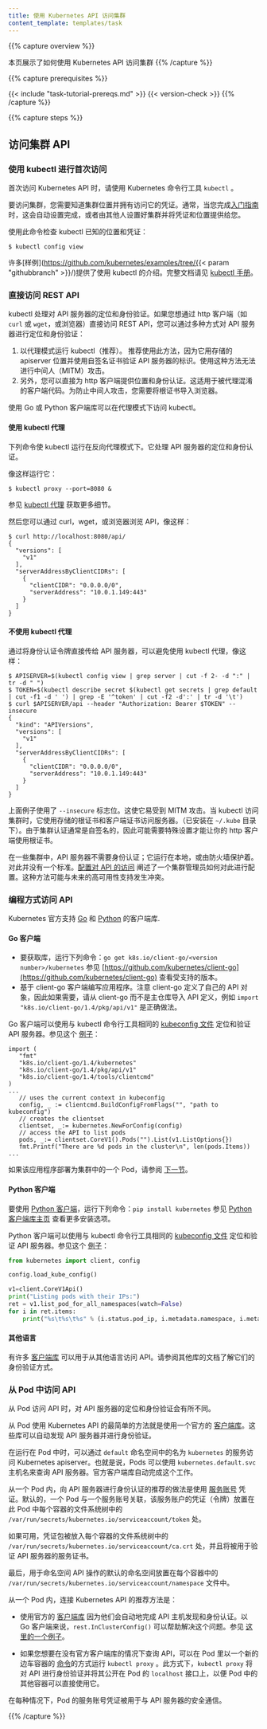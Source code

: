```yaml
---
title: 使用 Kubernetes API 访问集群
content_template: templates/task
---
```

<!-- ---
title: Access Clusters Using the Kubernetes API
content_template: templates/task
--- -->
{{% capture overview %}}
<!-- This page shows how to access clusters using the Kubernetes API. -->
本页展示了如何使用 Kubernetes API 访问集群
{{% /capture %}}

{{% capture prerequisites %}}

{{< include "task-tutorial-prereqs.md" >}} {{< version-check >}}
{{% /capture %}}

{{% capture steps %}}

<!-- ## Accessing the cluster API -->

## 访问集群 API

<!-- ### Accessing for the first time with kubectl -->

### 使用 kubectl 进行首次访问

<!-- When accessing the Kubernetes API for the first time, use the
Kubernetes command-line tool, `kubectl`. -->

首次访问 Kubernetes API 时，请使用 Kubernetes 命令行工具 `kubectl` 。

<!-- To access a cluster, you need to know the location of the cluster and have credentials
to access it. Typically, this is automatically set-up when you work through
a [Getting started guide](/docs/setup/),
or someone else setup the cluster and provided you with credentials and a location. -->

要访问集群，您需要知道集群位置并拥有访问它的凭证。通常，当您完成[入门指南](/docs/setup/)时，这会自动设置完成，或者由其他人设置好集群并将凭证和位置提供给您。

<!-- Check the location and credentials that kubectl knows about with this command: -->

使用此命令检查 kubectl 已知的位置和凭证：

```shell
$ kubectl config view
```

<!-- Many of the [examples](https://github.com/kubernetes/examples/tree/{{< param "githubbranch" >}}/) provide an introduction to using
kubectl. Complete documentation is found in the [kubectl manual](/docs/reference/kubectl/overview/). -->

许多[样例](https://github.com/kubernetes/examples/tree/{{< param "githubbranch" >}}/)提供了使用 kubectl 的介绍。完整文档请见 [kubectl 手册](/docs/reference/kubectl/overview/)。

<!-- ### Directly accessing the REST API -->

### 直接访问 REST API

<!-- kubectl handles locating and authenticating to the API server. If you want to directly access the REST API with an http client like
`curl` or `wget`, or a browser, there are multiple ways you can locate and authenticate against the API server: -->

kubectl 处理对 API 服务器的定位和身份验证。如果您想通过 http 客户端（如 `curl` 或 `wget`，或浏览器）直接访问 REST API，您可以通过多种方式对 API 服务器进行定位和身份验证：

 <!-- 1. Run kubectl in proxy mode (recommended). This method is recommended, since it uses the stored apiserver location and verifies the identity of the API server using a self-signed cert. No man-in-the-middle (MITM) attack is possible using this method.
 1. Alternatively, you can provide the location and credentials directly to the http client. This works with client code that is confused by proxies. To protect against man in the middle attacks, you'll need to import a root cert into your browser. -->

 1. 以代理模式运行 kubectl（推荐）。 推荐使用此方法，因为它用存储的 apiserver 位置并使用自签名证书验证 API 服务器的标识。使用这种方法无法进行中间人（MITM）攻击。
 2. 另外，您可以直接为 http 客户端提供位置和身份认证。这适用于被代理混淆的客户端代码。为防止中间人攻击，您需要将根证书导入浏览器。

 <!-- Using the Go or Python client libraries provides accessing kubectl in proxy mode. -->

 使用 Go 或 Python 客户端库可以在代理模式下访问 kubectl。

<!-- #### Using kubectl proxy -->

#### 使用 kubectl 代理

<!-- The following command runs kubectl in a mode where it acts as a reverse proxy. It handles
locating the API server and authenticating. -->

下列命令使 kubectl 运行在反向代理模式下。它处理 API 服务器的定位和身份认证。

<!-- Run it like this: -->

像这样运行它：

```shell
$ kubectl proxy --port=8080 &
```

<!-- See [kubectl proxy](/docs/reference/generated/kubectl/kubectl-commands/#proxy) for more details. -->

参见 [kubectl 代理](/docs/reference/generated/kubectl/kubectl-commands/#proxy) 获取更多细节。

<!-- Then you can explore the API with curl, wget, or a browser, like so: -->

然后您可以通过 curl，wget，或浏览器浏览 API，像这样：

```shell
$ curl http://localhost:8080/api/
{
  "versions": [
    "v1"
  ],
  "serverAddressByClientCIDRs": [
    {
      "clientCIDR": "0.0.0.0/0",
      "serverAddress": "10.0.1.149:443"
    }
  ]
}
```

<!-- #### Without kubectl proxy -->

#### 不使用 kubectl 代理

<!-- It is possible to avoid using kubectl proxy by passing an authentication token
directly to the API server, like this: -->

通过将身份认证令牌直接传给 API 服务器，可以避免使用 kubectl 代理，像这样：

``` shell
$ APISERVER=$(kubectl config view | grep server | cut -f 2- -d ":" | tr -d " ")
$ TOKEN=$(kubectl describe secret $(kubectl get secrets | grep default | cut -f1 -d ' ') | grep -E '^token' | cut -f2 -d':' | tr -d '\t')
$ curl $APISERVER/api --header "Authorization: Bearer $TOKEN" --insecure
{
  "kind": "APIVersions",
  "versions": [
    "v1"
  ],
  "serverAddressByClientCIDRs": [
    {
      "clientCIDR": "0.0.0.0/0",
      "serverAddress": "10.0.1.149:443"
    }
  ]
}
```

<!-- The above example uses the `--insecure` flag. This leaves it subject to MITM
attacks. When kubectl accesses the cluster it uses a stored root certificate
and client certificates to access the server. (These are installed in the
`~/.kube` directory). Since cluster certificates are typically self-signed, it
may take special configuration to get your http client to use root
certificate. -->

上面例子使用了 `--insecure` 标志位。这使它易受到 MITM 攻击。当 kubectl 访问集群时，它使用存储的根证书和客户端证书访问服务器。（已安装在 `~/.kube` 目录下）。由于集群认证通常是自签名的，因此可能需要特殊设置才能让你的 http 客户端使用根证书。

<!-- On some clusters, the API server does not require authentication; it may serve
on localhost, or be protected by a firewall. There is not a standard
for this. [Configuring Access to the API](/docs/reference/access-authn-authz/controlling-access/)
describes how a cluster admin can configure this. Such approaches may conflict
with future high-availability support. -->

在一些集群中，API 服务器不需要身份认证；它运行在本地，或由防火墙保护着。对此并没有一个标准。[配置对 API 的访问](/docs/reference/access-authn-authz/controlling-access/) 阐述了一个集群管理员如何对此进行配置。这种方法可能与未来的高可用性支持发生冲突。

<!-- ### Programmatic access to the API -->

### 编程方式访问 API

<!-- Kubernetes officially supports client libraries for [Go](#go-client) and
[Python](#python-client). -->

Kubernetes 官方支持 [Go](#go-客户端) 和 [Python](#python-客户端) 的客户端库.

<!-- #### Go client -->

#### Go 客户端

<!-- * To get the library, run the following command: `go get k8s.io/client-go/<version number>/kubernetes` See [https://github.com/kubernetes/client-go](https://github.com/kubernetes/client-go) to see which versions are supported.
* Write an application atop of the client-go clients. Note that client-go defines its own API objects, so if needed, please import API definitions from client-go rather than from the main repository, e.g., `import "k8s.io/client-go/1.4/pkg/api/v1"` is correct. -->

* 要获取库，运行下列命令：`go get k8s.io/client-go/<version number>/kubernetes` 参见 [https://github.com/kubernetes/client-go](https://github.com/kubernetes/client-go) 查看受支持的版本。
* 基于 client-go 客户端编写应用程序。注意 client-go 定义了自己的 API 对象，因此如果需要，请从 client-go 而不是主仓库导入 API 定义，例如 `import "k8s.io/client-go/1.4/pkg/api/v1"` 是正确做法。

<!-- The Go client can use the same [kubeconfig file](/docs/concepts/cluster-administration/authenticate-across-clusters-kubeconfig/)
as the kubectl CLI does to locate and authenticate to the API server. See this [example](https://git.k8s.io/client-go/examples/out-of-cluster-client-configuration/main.go): -->

Go 客户端可以使用与 kubectl 命令行工具相同的 [kubeconfig 文件](/docs/concepts/cluster-administration/authenticate-across-clusters-kubeconfig/) 定位和验证 API 服务器。参见这个 [例子](https://git.k8s.io/client-go/examples/out-of-cluster-client-configuration/main.go)：

```golang
import (
   "fmt"
   "k8s.io/client-go/1.4/kubernetes"
   "k8s.io/client-go/1.4/pkg/api/v1"
   "k8s.io/client-go/1.4/tools/clientcmd"
)
...
   // uses the current context in kubeconfig
   config, _ := clientcmd.BuildConfigFromFlags("", "path to kubeconfig")
   // creates the clientset
   clientset, _:= kubernetes.NewForConfig(config)
   // access the API to list pods
   pods, _:= clientset.CoreV1().Pods("").List(v1.ListOptions{})
   fmt.Printf("There are %d pods in the cluster\n", len(pods.Items))
...
```

<!-- If the application is deployed as a Pod in the cluster, please refer to the [next section](#accessing-the-api-from-a-pod). -->

如果该应用程序部署为集群中的一个 Pod，请参阅 [下一节](#accessing-the-api-from-a-pod)。

<!-- #### Python client -->

#### Python 客户端

<!-- To use [Python client](https://github.com/kubernetes-client/python), run the following command: `pip install kubernetes` See [Python Client Library page](https://github.com/kubernetes-client/python) for more installation options. -->

要使用 [Python 客户端](https://github.com/kubernetes-client/python)，运行下列命令：`pip install kubernetes` 参见 [Python 客户端库主页](https://github.com/kubernetes-client/python) 查看更多安装选项。

<!-- The Python client can use the same [kubeconfig file](/docs/concepts/cluster-administration/authenticate-across-clusters-kubeconfig/)
as the kubectl CLI does to locate and authenticate to the API server. See this [example](https://github.com/kubernetes-client/python/tree/master/examples/example1.py): -->

Python 客户端可以使用与 kubectl 命令行工具相同的 [kubeconfig 文件](/docs/concepts/cluster-administration/authenticate-across-clusters-kubeconfig/) 定位和验证 API 服务器。参见这个 [例子](https://github.com/kubernetes-client/python/tree/master/examples/example1.py)：

```python
from kubernetes import client, config

config.load_kube_config()

v1=client.CoreV1Api()
print("Listing pods with their IPs:")
ret = v1.list_pod_for_all_namespaces(watch=False)
for i in ret.items:
    print("%s\t%s\t%s" % (i.status.pod_ip, i.metadata.namespace, i.metadata.name))
```

<!-- #### Other languages -->

#### 其他语言

<!-- There are [client libraries](/docs/reference/using-api/client-libraries/) for accessing the API from other languages. See documentation for other libraries for how they authenticate. -->

有许多 [客户端库](/docs/reference/using-api/client-libraries/) 可以用于从其他语言访问 API。请参阅其他库的文档了解它们的身份验证方式。

<!-- ### Accessing the API from a Pod -->

### 从 Pod 中访问 API

<!-- When accessing the API from a Pod, locating and authenticating
to the API server are somewhat different. -->

从 Pod 访问 API 时，对 API 服务器的定位和身份验证会有所不同。

<!-- The easiest way to use the Kubernetes API from a Pod is to use
one of the official [client libraries](/docs/reference/using-api/client-libraries/). These
libraries can automatically discover the API server and authenticate. -->

从 Pod 使用 Kubernetes API 的最简单的方法就是使用一个官方的 [客户端库](/docs/reference/using-api/client-libraries/)。这些库可以自动发现 API 服务器并进行身份验证。

<!-- While running in a Pod, the Kubernetes apiserver is accessible via a Service named
`kubernetes` in the `default` namespace. Therefore, Pods can use the 
`kubernetes.default.svc` hostname to query the API server. Official client libraries
do this automatically. -->

在运行在 Pod 中时，可以通过 `default` 命名空间中的名为 `kubernetes` 的服务访问 Kubernetes apiserver。也就是说，Pods 可以使用 `kubernetes.default.svc` 主机名来查询 API 服务器。官方客户端库自动完成这个工作。

<!-- From within a Pod, the recommended way to authenticate to the API server is with a
[service account](/docs/user-guide/service-accounts) credential. By default, a Pod
is associated with a service account, and a credential (token) for that
service account is placed into the filesystem tree of each container in that Pod,
at `/var/run/secrets/kubernetes.io/serviceaccount/token`. -->

从一个 Pod 内，向 API 服务器进行身份认证的推荐的做法是使用 [服务账号](/docs/user-guide/service-accounts) 凭证。默认的，一个 Pod 与一个服务账号关联，该服务账户的凭证（令牌）放置在此 Pod 中每个容器的文件系统树中的 `/var/run/secrets/kubernetes.io/serviceaccount/token` 处。

<!-- If available, a certificate bundle is placed into the filesystem tree of each
container at `/var/run/secrets/kubernetes.io/serviceaccount/ca.crt`, and should be
used to verify the serving certificate of the API server. -->

如果可用，凭证包被放入每个容器的文件系统树中的 `/var/run/secrets/kubernetes.io/serviceaccount/ca.crt` 处，并且将被用于验证 API 服务器的服务证书。

<!-- Finally, the default namespace to be used for namespaced API operations is placed in a file
at `/var/run/secrets/kubernetes.io/serviceaccount/namespace` in each container. -->

最后，用于命名空间 API 操作的默认的命名空间放置在每个容器中的 `/var/run/secrets/kubernetes.io/serviceaccount/namespace` 文件中。

<!-- From within a Pod, the recommended ways to connect to the Kubernetes API are: -->

从一个 Pod 内，连接 Kubernetes API 的推荐方法是：

<!--   - Use one of the official [client libraries](/docs/reference/using-api/client-libraries/)
    as they handle API host discovery and authentication automatically.
    For Go client, the `rest.InClusterConfig()` function assists with this.
    See [an example here](https://git.k8s.io/client-go/examples/in-cluster-client-configuration/main.go). -->

  - 使用官方的 [客户端库](/docs/reference/using-api/client-libraries/) 因为他们会自动地完成 API 主机发现和身份认证。以 Go 客户端来说，`rest.InClusterConfig()` 可以帮助解决这个问题。参见 [这里的一个例子](https://git.k8s.io/client-go/examples/in-cluster-client-configuration/main.go)。

<!--   - If you would like to query the API without an official client library, you can run `kubectl proxy`
    as the [command](/docs/tasks/inject-data-application/define-command-argument-container/)
    of a new sidecar container in the Pod. This way, `kubectl proxy` will authenticate
    to the API and expose it on the `localhost` interface of the Pod, so that other containers
    in the Pod can use it directly. -->

  - 如果您想要在没有官方客户端库的情况下查询 API，可以在 Pod 里以一个新的边车容器的 [命令](/docs/tasks/inject-data-application/define-command-argument-container/)的方式运行 `kubectl proxy` 。此方式下，`kubectl proxy` 将对 API 进行身份验证并将其公开在 Pod 的 `localhost` 接口上，以便 Pod 中的其他容器可以直接使用它。

<!-- In each case, the service account credentials of the Pod are used to communicate
securely with the API server. -->

在每种情况下，Pod 的服务账号凭证被用于与 API 服务器的安全通信。

{{% /capture %}}
